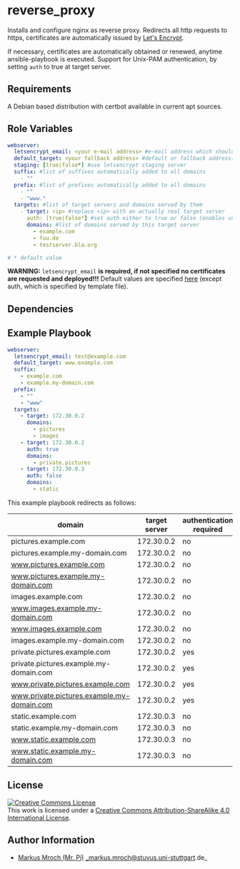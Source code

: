 reverse_proxy
=============

Installs and configure nginx as reverse proxy. Redirects all http requests to https, certificates are automatically issued by [Let's Encrypt](https://letsencrypt.org).

If necessary, certificates are automatically obtained or renewed, anytime ansible-playbook is executed.
Support for Unix-PAM authentication, by setting `auth` to true at target server.

Requirements
------------

A Debian based distribution with certbot available in current apt sources.

Role Variables
--------------
```yml
webserver:
  letsencrypt_email: <your e-mail address> #e-mail address which should be used to request letsencrypt certificates
  default_target: <your fallback address> #default or fallback address(clients are redirected to this address in case target server isn't reachable)
  staging: [true|false*] #use letsencrypt staging server
  suffix: #list of suffixes automatically added to all domains
    - ""
  prefix: #list of prefixes automatically added to all domains
    - ""
    - "www."
  targets: #list of target servers and domains served by them
    - target: <ip> #replace <ip> with an actually real target server
      auth: [true|false*] #set auth either to true or false (enables unix pam authentication)
      domains: #list of domains served by this target server
        - example.com
        - fuu.de
        - testserver.bla.org

# * default value
```
**WARNING:** `letsencrypt_email` **is required, if not specified no certificates are requested and deployed!!!**
Default values are specified [here](defaults/main.yml) (except auth, which is specified by template file).

Dependencies
------------

Example Playbook
----------------
```yml
webserver:
  letsencrypt_email: test@example.com
  default_target: www.example.com
  suffix:
    - example.com
    - example.my-domain.com
  prefix:
    - ""
    - "www"
  targets:
    - target: 172.30.0.2
      domains:
        - pictures
        - images
    - target: 172.30.0.2
      auth: true
      domains:
        - private.pictures
    - target: 172.30.0.3
      auth: false
      domains:
        - static
```
This example playbook redirects as follows:

| domain                                     | target server | authentication required |
|--------------------------------------------|---------------|-------------------------|
| pictures.example.com                       | 172.30.0.2    | no                      |
| pictures.example.my-domain.com             | 172.30.0.2    | no                      |
| www.pictures.example.com                   | 172.30.0.2    | no                      |
| www.pictures.example.my-domain.com         | 172.30.0.2    | no                      |
| images.example.com                         | 172.30.0.2    | no                      |
| www.images.example.my-domain.com           | 172.30.0.2    | no                      |
| www.images.example.com                     | 172.30.0.2    | no                      |
| images.example.my-domain.com               | 172.30.0.2    | no                      |
| private.pictures.example.com               | 172.30.0.2    | yes                     |
| private.pictures.example.my-domain.com     | 172.30.0.2    | yes                     |
| www.private.pictures.example.com           | 172.30.0.2    | yes                     |
| www.private.pictures.example.my-domain.com | 172.30.0.2    | yes                     |
| static.example.com                         | 172.30.0.3    | no                      |
| static.example.my-domain.com               | 172.30.0.3    | no                      |
| www.static.example.com                     | 172.30.0.3    | no                      |
| www.static.example.my-domain.com           | 172.30.0.3    | no                      |

License
-------

<a rel="license" href="http://creativecommons.org/licenses/by-sa/4.0/"><img alt="Creative Commons License" style="border-width:0" src="https://i.creativecommons.org/l/by-sa/4.0/80x15.png" /></a><br />This work is licensed under a <a rel="license" href="http://creativecommons.org/licenses/by-sa/4.0/">Creative Commons Attribution-ShareAlike 4.0 International License</a>.

Author Information
------------------
* [Markus Mroch (Mr. Pi)](https://github.com/Mr-Pi) _markus.mroch@stuvus.uni-stuttgart.de_
